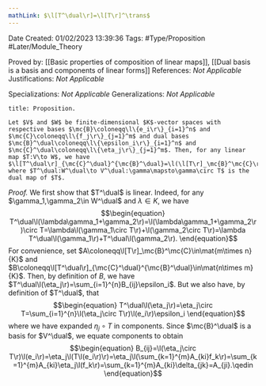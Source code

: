 ```yaml
---
mathLink: $\l[T^\dual\r]=\l[T\r]^\trans$
---
```


<div class="topSpace"></div>

Date Created: 01/02/2023 13:39:36
Tags: #Type/Proposition #Later/Module_Theory

Proved by: [[Basic properties of composition of linear maps]], [[Dual basis is a basis and components of linear forms]]
References: <i>Not Applicable</i>
Justifications: <i>Not Applicable</i>

Specializations: <i>Not Applicable</i>
Generalizations: <i>Not Applicable</i>

``` ad-Proposition
title: Proposition.

Let $V$ and $W$ be finite-dimensional $K$-vector spaces with respective bases $\mc{B}\coloneqq\l\{e_i\r\}_{i=1}^n$ and $\mc{C}\coloneqq\l\{f_j\r\}_{j=1}^m$ and dual bases $\mc{B}^\dual\coloneqq\l\{\epsilon_i\r\}_{i=1}^n$ and $\mc{C}^\dual\coloneqq\l\{\eta_j\r\}_{j=1}^m$. Then, for any linear map $T:V\to W$, we have $\l[T^\dual\r]_{\mc{C}^\dual}^{\mc{B}^\dual}=\l(\l[T\r]_\mc{B}^\mc{C}\r)^\trans$ where $T^\dual:W^\dual\to V^\dual:\gamma\mapsto\gamma\circ T$ is the dual map of $T$.

```

<i>Proof.</i> We first show that $T^\dual$ is linear. Indeed, for any $\gamma_1,\gamma_2\in W^\dual$ and $\lambda\in K$, we have
$$\begin{equation}
    T^\dual\l(\lambda\gamma_1+\gamma_2\r)=\l(\lambda\gamma_1+\gamma_2\r)\circ T=\lambda\l(\gamma_1\circ T\r)+\l(\gamma_2\circ T\r)=\lambda T^\dual\l(\gamma_1\r)+T^\dual\l(\gamma_2\r).
\end{equation}$$
For convenience, set $A\coloneqq\l[T\r]_\mc{B}^\mc{C}\in\mat{m\times n}{K}$ and $B\coloneqq\l[T^\dual\r]_{\mc{C}^\dual}^{\mc{B}^\dual}\in\mat{n\times m}{K}$. Then, by definition of $B$, we have $T^\dual\l(\eta_j\r)=\sum_{i=1}^{n}B_{ij}\epsilon_i$. But we also have, by definition of $T^\dual$, that
$$\begin{equation}
    T^\dual\l(\eta_j\r)=\eta_j\circ T=\sum_{i=1}^{n}\l(\eta_j\circ T\r)\l(e_i\r)\epsilon_i
\end{equation}$$
where we have expanded $\eta_j\circ T$ in components. Since $\mc{B}^\dual$ is a basis for $V^\dual$, we equate components to obtain
$$\begin{equation}
    B_{ij}=\l(\eta_j\circ T\r)\l(e_i\r)=\eta_j\l(T\l(e_i\r)\r)=\eta_j\l(\sum_{k=1}^{m}A_{ki}f_k\r)=\sum_{k=1}^{m}A_{ki}\eta_j\l(f_k\r)=\sum_{k=1}^{m}A_{ki}\delta_{jk}=A_{ji}.\qedin
\end{equation}$$
